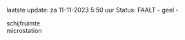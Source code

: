 laatste update: 
za 11-11-2023  5:50   uur 
Status: FAALT - geel - 
<div class="service R">schijfruimte</div><div class="service R">microstation</div>